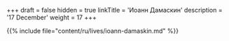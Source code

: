 +++
draft = false
hidden = true
linkTitle = 'Иоанн Дамаскин'
description = '17 December'
weight = 17
+++

{{% include file="content/ru/lives/ioann-damaskin.md" %}}
